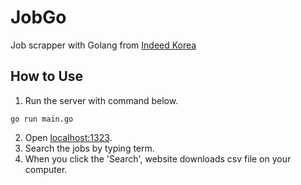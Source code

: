 # JobGo
Job scrapper with Golang
from [Indeed Korea](https://kr.indeed.com)

## How to Use
1. Run the server with command below.
```
go run main.go
```
2. Open [localhost:1323](localhost:1323).
3. Search the jobs by typing term.
4. When you click the 'Search', website downloads csv file on your computer.
